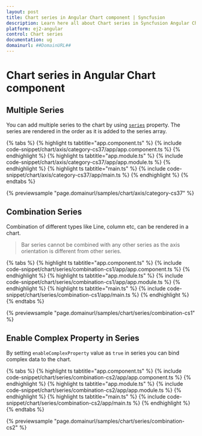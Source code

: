 ```yaml
---
layout: post
title: Chart series in Angular Chart component | Syncfusion
description: Learn here all about Chart series in Syncfusion Angular Chart component of Syncfusion Essential JS 2 and more.
platform: ej2-angular
control: Chart series 
documentation: ug
domainurl: ##DomainURL##
---
```


# Chart series in Angular Chart component

## Multiple Series

You can add multiple series to the chart by using [`series`](https://ej2.syncfusion.com/angular/documentation/api/chart/seriesDirective/) property.
The series are rendered in the order as it is added to the series array.

{% tabs %}
{% highlight ts tabtitle="app.component.ts" %}
{% include code-snippet/chart/axis/category-cs37/app/app.component.ts %}
{% endhighlight %}
{% highlight ts tabtitle="app.module.ts" %}
{% include code-snippet/chart/axis/category-cs37/app/app.module.ts %}
{% endhighlight %}
{% highlight ts tabtitle="main.ts" %}
{% include code-snippet/chart/axis/category-cs37/app/main.ts %}
{% endhighlight %}
{% endtabs %}
  
{% previewsample "page.domainurl/samples/chart/axis/category-cs37" %}

## Combination Series

Combination of different types like Line, column etc, can be rendered in a chart.

>Bar series cannot be combined with any other series as the axis orientation is different from other series.

{% tabs %}
{% highlight ts tabtitle="app.component.ts" %}
{% include code-snippet/chart/series/combination-cs1/app/app.component.ts %}
{% endhighlight %}
{% highlight ts tabtitle="app.module.ts" %}
{% include code-snippet/chart/series/combination-cs1/app/app.module.ts %}
{% endhighlight %}
{% highlight ts tabtitle="main.ts" %}
{% include code-snippet/chart/series/combination-cs1/app/main.ts %}
{% endhighlight %}
{% endtabs %}
  
{% previewsample "page.domainurl/samples/chart/series/combination-cs1" %}

## Enable Complex Property in Series

By setting `enableComplexProperty` value as `true` in series you can bind complex data to the chart.

{% tabs %}
{% highlight ts tabtitle="app.component.ts" %}
{% include code-snippet/chart/series/combination-cs2/app/app.component.ts %}
{% endhighlight %}
{% highlight ts tabtitle="app.module.ts" %}
{% include code-snippet/chart/series/combination-cs2/app/app.module.ts %}
{% endhighlight %}
{% highlight ts tabtitle="main.ts" %}
{% include code-snippet/chart/series/combination-cs2/app/main.ts %}
{% endhighlight %}
{% endtabs %}
  
{% previewsample "page.domainurl/samples/chart/series/combination-cs2" %}
